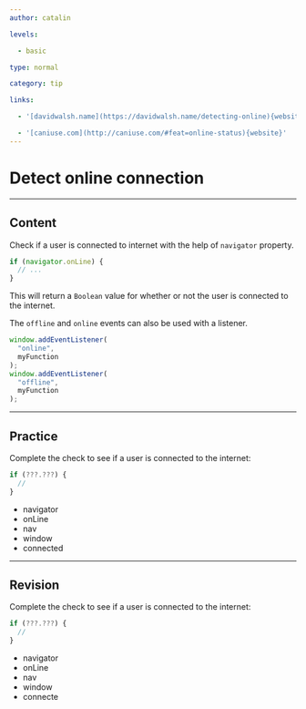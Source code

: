 ```yaml
---
author: catalin

levels:

  - basic

type: normal

category: tip

links:

  - '[davidwalsh.name](https://davidwalsh.name/detecting-online){website}'

  - '[caniuse.com](http://caniuse.com/#feat=online-status){website}'
---
```


# Detect online connection

---

## Content

Check if a user is connected to internet with the help of `navigator` property.

```javascript
if (navigator.onLine) {
  // ...
}
```

This will return a `Boolean` value for whether or not the user is connected to the internet.

The `offline` and `online` events can also be used with a listener.

```javascript
window.addEventListener(
  "online",
  myFunction
);
window.addEventListener(
  "offline",
  myFunction
);
```

---

## Practice

Complete the check to see if a user is connected to the internet:

```javascript
if (???.???) {
  //
}
```

- navigator
- onLine
- nav
- window
- connected

---

## Revision

Complete the check to see if a user is connected to the internet:

```javascript
if (???.???) {
  //
}
```

- navigator
- onLine
- nav
- window
- connecte
